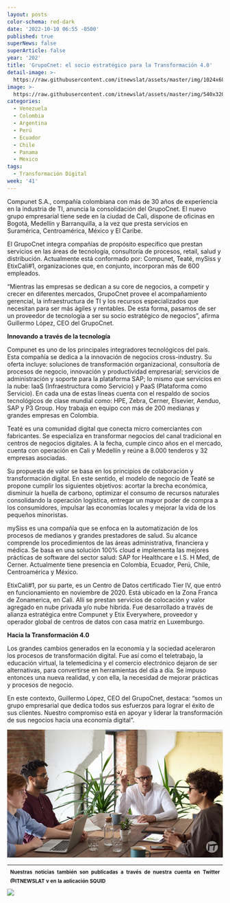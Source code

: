 ```yaml
---
layout: posts
color-schema: red-dark
date: '2022-10-10 06:55 -0500'
published: true
superNews: false
superArticle: false
year: '202'
title: 'GrupoCnet: el socio estratégico para la Transformación 4.0'
detail-image: >-
  https://raw.githubusercontent.com/itnewslat/assets/master/img/1024x680/reunion-de-transformacion-g.jpg
image: >-
  https://raw.githubusercontent.com/itnewslat/assets/master/img/540x320/reunion-de-transformacion-p.jpg
categories:
  - Venezuela
  - Colombia
  - Argentina
  - Perú
  - Ecuador
  - Chile
  - Panama
  - Mexico
tags:
  - Transformación Digital
week: '41'
---
```

Compunet S.A., compañía colombiana con más de 30 años de experiencia en la industria de TI, anuncia la consolidación del GrupoCnet. El nuevo grupo empresarial tiene sede en la ciudad de Cali, dispone de oficinas en Bogotá, Medellín y Barranquilla, a la vez que presta servicios en Suramérica, Centroamérica, México y El Caribe.
 
El GrupoCnet integra compañías de propósito específico que prestan servicios en las áreas de tecnología, consultoría de procesos, retail, salud y distribución. Actualmente está conformado por: Compunet, Teaté, mySiss y EtixCali#1, organizaciones que, en conjunto, incorporan más de 600 empleados.
 
“Mientras las empresas se dedican a su core de negocios, a competir y crecer en diferentes mercados, GrupoCnet provee el acompañamiento gerencial, la infraestructura de TI y los recursos especializados que necesitan para ser más ágiles y rentables. De esta forma, pasamos de ser un proveedor de tecnología a ser su socio estratégico de negocios”, afirma Guillermo López, CEO del GrupoCnet.
 
**Innovando a través de la tecnología**

Compunet es uno de los principales integradores tecnológicos del país. Esta compañía se dedica a la innovación de negocios cross-industry. Su oferta incluye: soluciones de transformación organizacional, consultoría de procesos de negocio, innovación y productividad empresarial; servicios de administración y soporte para la plataforma SAP; lo mismo que servicios en la nube: IaaS (Infraestructura como Servicio) y PaaS (Plataforma como Servicio). En cada una de estas líneas cuenta con el respaldo de socios tecnológicos de clase mundial como: HPE, Zebra, Cerner, Elsevier, Aenduo, SAP y P3 Group. Hoy trabaja en equipo con más de 200 medianas y grandes empresas en Colombia.
 
Teaté es una comunidad digital que conecta micro comerciantes con fabricantes. Se especializa en transformar negocios del canal tradicional en centros de negocios digitales. A la fecha, cumple cinco años en el mercado, cuenta con operación en Cali y Medellín y reúne a 8.000 tenderos y 32 empresas asociadas.
 
Su propuesta de valor se basa en los principios de colaboración y transformación digital. En este sentido, el modelo de negocio de Teaté se propone cumplir los siguientes objetivos: acortar la brecha económica, disminuir la huella de carbono, optimizar el consumo de recursos naturales consolidando la operación logística, entregar un mayor poder de compra a los consumidores, impulsar las economías locales y mejorar la vida de los pequeños minoristas.
 
mySiss es una compañía que se enfoca en la automatización de los procesos de medianos y grandes prestadores de salud. Su alcance comprende los procedimientos de las áreas administrativa, financiera y médica. Se basa en una solución 100% cloud e implementa las mejores prácticas de software del sector salud: SAP for Healthcare e I.S. H Med, de Cerner. Actualmente tiene presencia en Colombia, Ecuador, Perú, Chile, Centroamérica y México.
 
EtixCali#1, por su parte, es un Centro de Datos certificado Tier IV, que entró en funcionamiento en noviembre de 2020. Está ubicado en la Zona Franca de Zonamerica, en Cali. Allí se prestan servicios de colocación y valor agregado en nube privada y/o nube hibrida. Fue desarrollado a través de alianza estratégica entre Compunet y Etix Everywhere, proveedor y operador global de centros de datos con casa matriz en Luxemburgo.
 
**Hacia la Transformación 4.0**

Los grandes cambios generados en la economía y la sociedad aceleraron los procesos de transformación digital. Fue así como el teletrabajo, la educación virtual, la telemedicina y el comercio electrónico dejaron de ser alternativas, para convertirse en herramientas del día a día. Se impuso entonces una nueva realidad, y con ella, la necesidad de mejorar prácticas y procesos de negocio.
 
En este contexto, Guillermo López, CEO del GrupoCnet, destaca: “somos un grupo empresarial que dedica todos sus esfuerzos para lograr el éxito de sus clientes. Nuestro compromiso está en apoyar y liderar la transformación de sus negocios hacia una economía digital”.

![](https://raw.githubusercontent.com/itnewslat/assets/master/img/540x320/reunion-de-transformacion-p.jpg)

<table style="height: 42px;" width="569">
<tbody>
<tr>
<td style="text-align: justify;"><sub><strong>Nuestras noticias también son publicadas a través de nuestra cuenta en Twitter <a href="https://twitter.com/itnewslat?lang=es">@ITNEWSLAT</a> y en la aplicación <a href="https://squidapp.co/en/">SQUID</a></strong></sub></td>
</tr>
</tbody>
</table>

<img src="https://tracker.metricool.com/c3po.jpg?hash=56f88a41e39ab42c063cc51676587a04"/>



